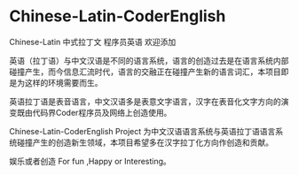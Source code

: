# Chinese-Latin-CoderEnglish
   Chinese-Latin 中式拉丁文 程序员英语 欢迎添加

   英语（拉丁语）与中文汉语是不同的语言系统，语言的创造过去是在语言系统内部碰撞产生，而今信息汇流时代，语言的交融正在碰撞产生新的语言词汇，本项目即是为这样的环境需要而生。

   英语拉丁语是表音语言，中文汉语多是表意文字语言，汉字在表音化文字方向的演变既由代码界Coder程序员及网络上创造使用。

   Chinese-Latin-CoderEnglish Project 为中文汉语语言系统与英语拉丁语语言系统碰撞产生的创造新生领域，本项目希望多在汉字拉丁化方向作创造和贡献。

   娱乐或者创造 For fun ,Happy or Interesting。
